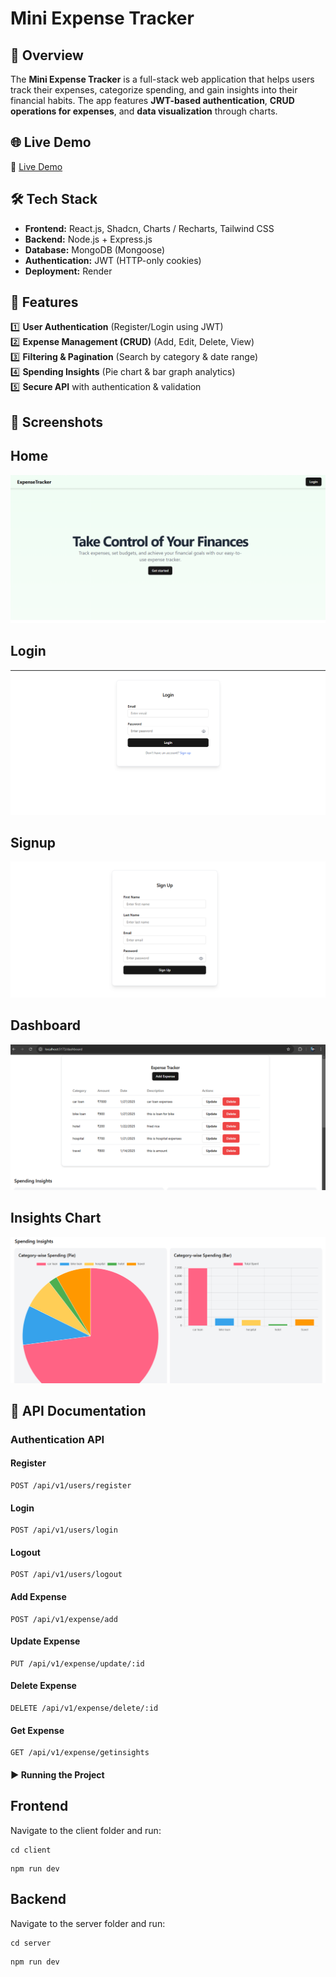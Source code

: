 # Mini Expense Tracker

## 🚀 Overview

The **Mini Expense Tracker** is a full-stack web application that helps users track their expenses, categorize spending, and gain insights into their financial habits. The app features **JWT-based authentication**, **CRUD operations for expenses**, and **data visualization** through charts.

## 🌐 Live Demo

🔗 [Live Demo](https://expense-tracker-frontend-yrfq.onrender.com/)

## 🛠️ Tech Stack

- **Frontend:** React.js, Shadcn, Charts / Recharts, Tailwind CSS
- **Backend:** Node.js + Express.js
- **Database:** MongoDB (Mongoose)
- **Authentication:** JWT (HTTP-only cookies)
- **Deployment:** Render

## 🌟 Features

1️⃣ **User Authentication** (Register/Login using JWT)  
2️⃣ **Expense Management (CRUD)** (Add, Edit, Delete, View)  
3️⃣ **Filtering & Pagination** (Search by category & date range)  
4️⃣ **Spending Insights** (Pie chart & bar graph analytics)  
5️⃣ **Secure API** with authentication & validation

## 📸 Screenshots

## Home

![Home](./client/public/home.png)

## Login

![Login](./client/public/login.png)

## Signup

![Signup](./client/public/signup.png)

## Dashboard

![Dashboard](./client/public/dashboard.png)

## Insights Chart

![Insights](./client/public/insights.png)

## 📜 API Documentation

### **Authentication API**

#### **Register**

```http
POST /api/v1/users/register
```

#### **Login**

```http
POST /api/v1/users/login
```

#### **Logout**

```http
POST /api/v1/users/logout
```

#### **Add Expense**

```http
POST /api/v1/expense/add
```

#### **Update Expense**

```http
PUT /api/v1/expense/update/:id
```

#### **Delete Expense**

```http
DELETE /api/v1/expense/delete/:id
```

#### **Get Expense**

```http
GET /api/v1/expense/getinsights
```

#### ▶️ Running the Project

## Frontend

Navigate to the client folder and run:

```
cd client
```

```
npm run dev
```

## Backend

Navigate to the server folder and run:

```
cd server
```

```
npm run dev
```

